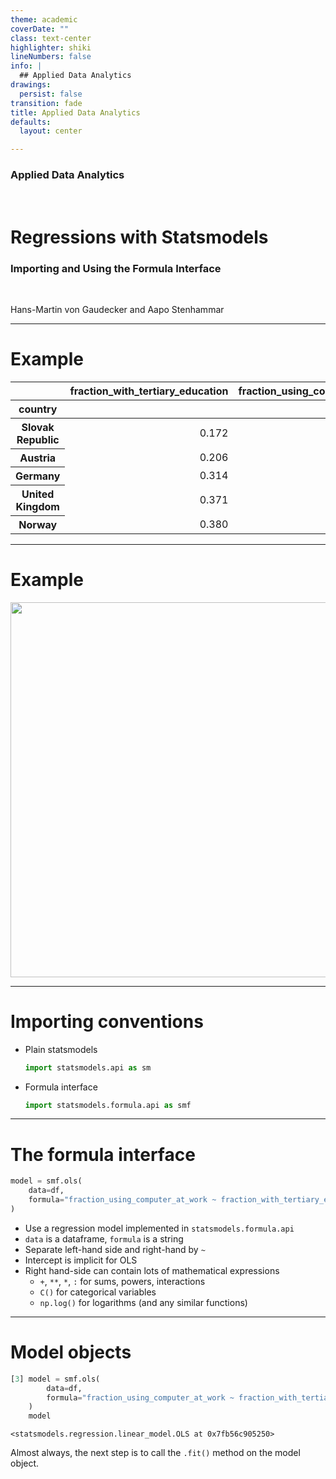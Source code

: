 ```yaml
---
theme: academic
coverDate: ""
class: text-center
highlighter: shiki
lineNumbers: false
info: |
  ## Applied Data Analytics
drawings:
  persist: false
transition: fade
title: Applied Data Analytics
defaults:
  layout: center

---
```


### Applied Data Analytics

<br>

# Regressions with Statsmodels

### Importing and Using the Formula Interface

<br>


Hans-Martin von Gaudecker and Aapo Stenhammar

---

# Example

<table class="dataframe">
  <thead>
    <tr style="text-align: right;">
      <th></th>
      <th>fraction_with_tertiary_education</th>
      <th>fraction_using_computer_at_work</th>
    </tr>
    <tr>
      <th>country</th>
      <th></th>
      <th></th>
    </tr>
  </thead>
  <tbody>
    <tr>
      <th>Slovak Republic</th>
      <td style="text-align: right;">0.172</td>
      <td style="text-align: right;">0.534</td>
    </tr>
    <tr>
      <th>Austria</th>
      <td style="text-align: right;">0.206</td>
      <td style="text-align: right;">0.737</td>
    </tr>
    <tr>
      <th>Germany</th>
      <td style="text-align: right;">0.314</td>
      <td style="text-align: right;">0.712</td>
    </tr>
    <tr>
      <th>United Kingdom</th>
      <td style="text-align: right;">0.371</td>
      <td style="text-align: right;">0.754</td>
    </tr>
    <tr>
      <th>Norway</th>
      <td style="text-align: right;">0.380</td>
      <td style="text-align: right;">0.842</td>
    </tr>
  </tbody>
</table>


---

# Example

<img src="scatter-dark.svg" class="rounded" width="600">


---

# Importing conventions

- Plain statsmodels

  ```python
  import statsmodels.api as sm
  ```

- Formula interface

  ```python
  import statsmodels.formula.api as smf
  ```

---

# The formula interface

```python
model = smf.ols(
    data=df,
    formula="fraction_using_computer_at_work ~ fraction_with_tertiary_education",
)
```

- Use a regression model implemented in `statsmodels.formula.api`
- `data` is a dataframe, `formula` is a string
- Separate left-hand side and right-hand by `~`
- Intercept is implicit for OLS
- Right hand-side can contain lots of mathematical expressions
  - `+`, `**`, `*`, `:` for sums, powers, interactions
  - `C()` for categorical variables
  - `np.log()` for logarithms (and any similar functions)

---

# Model objects

```python
[3] model = smf.ols(
        data=df,
        formula="fraction_using_computer_at_work ~ fraction_with_tertiary_education",
    )
    model
```
```text
<statsmodels.regression.linear_model.OLS at 0x7fb56c905250>
```

Almost always, the next step is to call the `.fit()` method on the model object.
